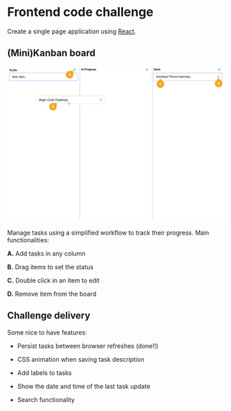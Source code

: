# Frontend code challenge

Create a single page application using [React](https://reactjs.org).

## (Mini)Kanban board

![Mockup](mockup.png)

Manage tasks using a simplified workflow to track their progress. Main functionalities:

**A.** Add tasks in any column

**B.** Drag items to set the status

**C.** Double click in an item to edit

**D.** Remove item from the board

## Challenge delivery

Some nice to have features:

- Persist tasks between browser refreshes (done!!)

- CSS animation when saving task description

- Add labels to tasks

- Show the date and time of the last task update

- Search functionality
